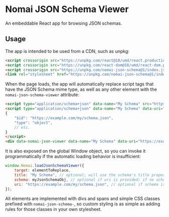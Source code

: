 # Nomai JSON Schema Viewer

An embeddable React app for browsing JSON schemas.

## Usage

The app is intended to be used from a CDN, such as unpkg:

```html
<script crossorigin src="https://unpkg.com/react@18/umd/react.production.min.js"></script>
<script crossorigin src="https://unpkg.com/react-dom@18/umd/react-dom.production.min.js"></script>
<script crossorigin src="https://unpkg.com/nomai-json-schema@1/index.js"></script>
<link rel="stylesheet" href="https://unpkg.com/nomai-json-schema@1/index.css">
```

When the page loads, the app will automatically replace script tags that have the JSON Schema mime type, as well as any other element with the `nomai-json-schema-viewer` attribute:

```html
<script type="application/schema+json" data-name="My Schema" src="https://example.com/my/schema.json"></script>
<script type="application/schema+json" data-name="My Schema" data-uri="https://example.com/my/schema.json">
{
    "$id": "https://example.com/my/schema.json",
    "type": "object",
    // etc.
}
</script>
<div data-nomai-json-viewer data-name="My Schema" data-uri="https://example.com/my/schema.json"></div>
```

It is also exposed on the global Window object, so you can invoke it programmatically if the automatic loading behavior is insufficient:

```javascript
window.Nomai.loadJsonSchemaViewer({
    target: elementToReplace,
    title: "My Schema", // optional; will use the schema's title property if it is set
    schema: myJsonSchemaObj, // optional if uri is provided; if no schema object is provided, the schema will be fetched asynchronously using the uri
    uri: "https://example.com/my/schema.json", // optional if schema is provided, but generally required to resolve internal URI references
});
```

All elements are implemented with divs and spans and simple CSS classes prefixed with `nomai-json-schema-`, so custom styling is as simple as adding rules for those classes in your own stylesheet.
